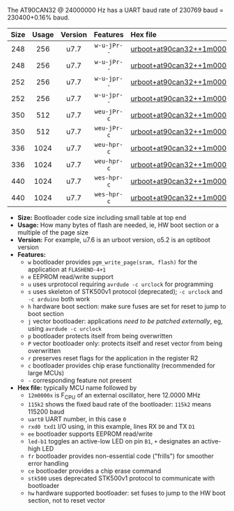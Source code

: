 The AT90CAN32 @ 24000000 Hz has a UART baud rate of 230769 baud = 230400+0.16% baud.

|Size|Usage|Version|Features|Hex file|
|:-:|:-:|:-:|:-:|:--|
|248|256|u7.7|`w-u-jPr--`|[urboot+at90can32++1m0000x++++9k6_uart0_rxe0_txe1_led+b5.hex](https://raw.githubusercontent.com/stefanrueger/urboot.hex/main/cores/megacore/at90can32/external_oscillator/fcpu++1m0000_Hz/br++++9k6_bps/urboot+at90can32++1m0000x++++9k6_uart0_rxe0_txe1_led+b5.hex)|
|248|256|u7.7|`w-u-jPr--`|[urboot+at90can32++1m0000x++++9k6_uart1_rxd2_txd3_led+b5.hex](https://raw.githubusercontent.com/stefanrueger/urboot.hex/main/cores/megacore/at90can32/external_oscillator/fcpu++1m0000_Hz/br++++9k6_bps/urboot+at90can32++1m0000x++++9k6_uart1_rxd2_txd3_led+b5.hex)|
|252|256|u7.7|`w-u-jpr--`|[urboot+at90can32++1m0000x++++9k6_uart0_rxe0_txe1_led+b5_fr.hex](https://raw.githubusercontent.com/stefanrueger/urboot.hex/main/cores/megacore/at90can32/external_oscillator/fcpu++1m0000_Hz/br++++9k6_bps/urboot+at90can32++1m0000x++++9k6_uart0_rxe0_txe1_led+b5_fr.hex)|
|252|256|u7.7|`w-u-jpr--`|[urboot+at90can32++1m0000x++++9k6_uart1_rxd2_txd3_led+b5_fr.hex](https://raw.githubusercontent.com/stefanrueger/urboot.hex/main/cores/megacore/at90can32/external_oscillator/fcpu++1m0000_Hz/br++++9k6_bps/urboot+at90can32++1m0000x++++9k6_uart1_rxd2_txd3_led+b5_fr.hex)|
|350|512|u7.7|`weu-jPr-c`|[urboot+at90can32++1m0000x++++9k6_uart0_rxe0_txe1_ee_led+b5_fr_ce.hex](https://raw.githubusercontent.com/stefanrueger/urboot.hex/main/cores/megacore/at90can32/external_oscillator/fcpu++1m0000_Hz/br++++9k6_bps/urboot+at90can32++1m0000x++++9k6_uart0_rxe0_txe1_ee_led+b5_fr_ce.hex)|
|350|512|u7.7|`weu-jPr-c`|[urboot+at90can32++1m0000x++++9k6_uart1_rxd2_txd3_ee_led+b5_fr_ce.hex](https://raw.githubusercontent.com/stefanrueger/urboot.hex/main/cores/megacore/at90can32/external_oscillator/fcpu++1m0000_Hz/br++++9k6_bps/urboot+at90can32++1m0000x++++9k6_uart1_rxd2_txd3_ee_led+b5_fr_ce.hex)|
|336|1024|u7.7|`weu-hpr-c`|[urboot+at90can32++1m0000x++++9k6_uart0_rxe0_txe1_ee_led+b5_fr_ce_hw.hex](https://raw.githubusercontent.com/stefanrueger/urboot.hex/main/cores/megacore/at90can32/external_oscillator/fcpu++1m0000_Hz/br++++9k6_bps/urboot+at90can32++1m0000x++++9k6_uart0_rxe0_txe1_ee_led+b5_fr_ce_hw.hex)|
|336|1024|u7.7|`weu-hpr-c`|[urboot+at90can32++1m0000x++++9k6_uart1_rxd2_txd3_ee_led+b5_fr_ce_hw.hex](https://raw.githubusercontent.com/stefanrueger/urboot.hex/main/cores/megacore/at90can32/external_oscillator/fcpu++1m0000_Hz/br++++9k6_bps/urboot+at90can32++1m0000x++++9k6_uart1_rxd2_txd3_ee_led+b5_fr_ce_hw.hex)|
|440|1024|u7.7|`wes-hpr-c`|[urboot+at90can32++1m0000x++++9k6_uart0_rxe0_txe1_ee_led+b5_fr_ce_stk500_hw.hex](https://raw.githubusercontent.com/stefanrueger/urboot.hex/main/cores/megacore/at90can32/external_oscillator/fcpu++1m0000_Hz/br++++9k6_bps/urboot+at90can32++1m0000x++++9k6_uart0_rxe0_txe1_ee_led+b5_fr_ce_stk500_hw.hex)|
|440|1024|u7.7|`wes-hpr-c`|[urboot+at90can32++1m0000x++++9k6_uart1_rxd2_txd3_ee_led+b5_fr_ce_stk500_hw.hex](https://raw.githubusercontent.com/stefanrueger/urboot.hex/main/cores/megacore/at90can32/external_oscillator/fcpu++1m0000_Hz/br++++9k6_bps/urboot+at90can32++1m0000x++++9k6_uart1_rxd2_txd3_ee_led+b5_fr_ce_stk500_hw.hex)|

- **Size:** Bootloader code size including small table at top end
- **Usage:** How many bytes of flash are needed, ie, HW boot section or a multiple of the page size
- **Version:** For example, u7.6 is an urboot version, o5.2 is an optiboot version
- **Features:**
  + `w` bootloader provides `pgm_write_page(sram, flash)` for the application at `FLASHEND-4+1`
  + `e` EEPROM read/write support
  + `u` uses urprotocol requiring `avrdude -c urclock` for programming
  + `s` uses skeleton of STK500v1 protocol (deprecated); `-c urclock` and `-c arduino` both work
  + `h` hardware boot section: make sure fuses are set for reset to jump to boot section
  + `j` vector bootloader: applications *need to be patched externally*, eg, using `avrdude -c urclock`
  + `p` bootloader protects itself from being overwritten
  + `P` vector bootloader only: protects itself and reset vector from being overwritten
  + `r` preserves reset flags for the application in the register R2
  + `c` bootloader provides chip erase functionality (recommended for large MCUs)
  + `-` corresponding feature not present
- **Hex file:** typically MCU name followed by
  + `12m0000x` is F<sub>CPU</sub> of an external oscillator, here 12.0000 MHz
  + `115k2` shows the fixed baud rate of the bootloader: `115k2` means 115200 baud
  + `uart0` UART number, in this case `0`
  + `rxd0 txd1` I/O using, in this example, lines RX `D0` and TX `D1`
  + `ee` bootloader supports EEPROM read/write
  + `led-b1` toggles an active-low LED on pin `B1`, `+` designates an active-high LED
  + `fr` bootloader provides non-essential code ("frills") for smoother error handling
  + `ce` bootloader provides a chip erase command
  + `stk500` uses deprecated STK500v1 protocol to communicate with bootloader
  + `hw` hardware supported bootloader: set fuses to jump to the HW boot section, not to reset vector
